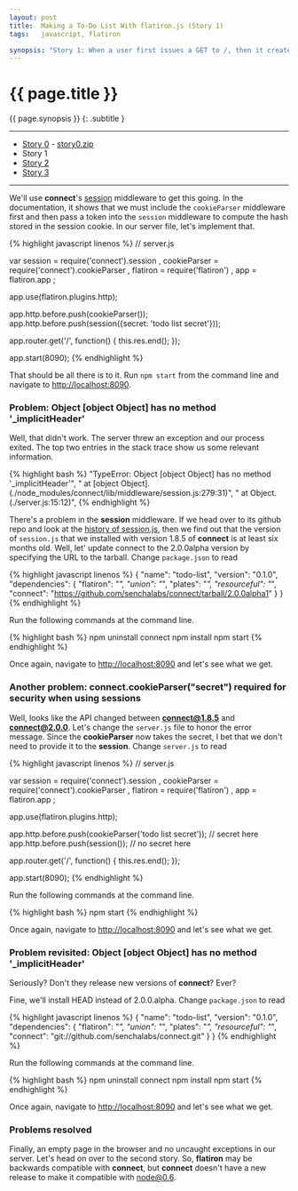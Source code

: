 ```yaml
---
layout: post
title:  Making a To-Do List With flatiron.js (Story 1)
tags:   javascript, flatiron

synopsis: "Story 1: When a user first issues a GET to /, then it creates a new session."
---
```


# {{ page.title }}

{{ page.synopsis }}
{: .subtitle }

-----

* [Story 0](../10/get-to-know-flatiron.js-by-building-a-todo-app-story-0.html) - [story0.zip](/assets/story0.zip)
* Story 1
* [Story 2](../12/get-to-know-flatiron.js-by-building-a-todo-app-story-2.html)
* [Story 3](../13/get-to-know-flatiron.js-by-building-a-todo-app-story-3.html)

-----

We'll use **connect**'s 
[session](http://senchalabs.github.com/connect/middleware-session.html)
middleware to get this going. In the documentation, it shows that we must
include the ``cookieParser`` middleware first and then pass a token into the
``session`` middleware to compute the hash stored in the session cookie. In
our server file, let's implement that. 

{% highlight javascript linenos %}
// server.js

var session = require('connect').session
  , cookieParser = require('connect').cookieParser
  , flatiron = require('flatiron')
  , app = flatiron.app
  ;

app.use(flatiron.plugins.http);

app.http.before.push(cookieParser());
app.http.before.push(session({secret: 'todo list secret'}));

app.router.get('/', function() {
  this.res.end();
});

app.start(8090);
{% endhighlight %}

That should be all there is to it. Run ``npm start`` from the command line
and navigate to [http://localhost:8090](http://localhost:8090).

### Problem: Object \[object Object\] has no method '_implicitHeader'

Well, that didn't work. The server threw an exception and our process exited.
The top two entries in the stack trace show us some relevant information.

{% highlight bash %}
"TypeError: Object [object Object] has no method '_implicitHeader'",
" at [object Object].<anonymous> (./node_modules/connect/lib/middleware/session.js:279:31)",
" at Object.<anonymous> (./server.js:15:12)",
{% endhighlight %}

There's a problem in the **session** middleware. If we head over to its github
repo and look at the
[history of session.js](https://github.com/senchalabs/connect/commits/master/lib/middleware/session.js),
then we find out that the version of ``session.js`` that we installed with
version 1.8.5 of **connect** is at least six months old. Well, let' update
connect to the 2.0.0alpha version by specifying the URL to the tarball. Change
``package.json`` to read

{% highlight javascript linenos %}
{
  "name": "todo-list",
  "version": "0.1.0",
  "dependencies": {
    "flatiron": "*",
    "union": "*",
    "plates": "*",
    "resourceful": "*",
    "connect": "https://github.com/senchalabs/connect/tarball/2.0.0alpha1"
  }
}
{% endhighlight %}

Run the following commands at the command line.

{% highlight bash %}
npm uninstall connect
npm install
npm start
{% endhighlight %}

Once again, navigate to [http://localhost:8090](http://localhost:8090) and
let's see what we get.

### Another problem: connect.cookieParser(\"secret\") required for security when using sessions

Well, looks like the API changed between **connect@1.8.5** and
**connect@2.0.0**. Let's change the ``server.js`` file to honor the error
message. Since the **cookieParser** now takes the secret, I bet that we don't
need to provide it to the **session**. Change ``server.js`` to read

{% highlight javascript linenos %}
// server.js

var session = require('connect').session
  , cookieParser = require('connect').cookieParser
  , flatiron = require('flatiron')
  , app = flatiron.app
  ;

app.use(flatiron.plugins.http);

app.http.before.push(cookieParser('todo list secret')); // secret here
app.http.before.push(session()); // no secret here

app.router.get('/', function() {
  this.res.end();
});

app.start(8090);
{% endhighlight %}

Run the following commands at the command line.

{% highlight bash %}
npm start
{% endhighlight %}

Once again, navigate to [http://localhost:8090](http://localhost:8090) and
let's see what we get.

### Problem revisited: Object \[object Object\] has no method '_implicitHeader'

Seriously? Don't they release new versions of **connect**? Ever?

Fine, we'll install HEAD instead of 2.0.0.alpha. Change ``package.json`` to
read 

{% highlight javascript linenos %}
{
  "name": "todo-list",
  "version": "0.1.0",
  "dependencies": {
    "flatiron": "*",
    "union": "*",
    "plates": "*",
    "resourceful": "*",
    "connect": "git://github.com/senchalabs/connect.git"
  }
}
{% endhighlight %}

Run the following commands at the command line.

{% highlight bash %}
npm uninstall connect
npm install
npm start
{% endhighlight %}

Once again, navigate to [http://localhost:8090](http://localhost:8090) and
let's see what we get.

### Problems resolved

Finally, an empty page in the browser and no uncaught exceptions in our
server. Let's head on over to the second story. So, **flatiron** may be
backwards compatible with **connect**, but **connect** doesn't have a new
release to make it compatible with node@0.6.
